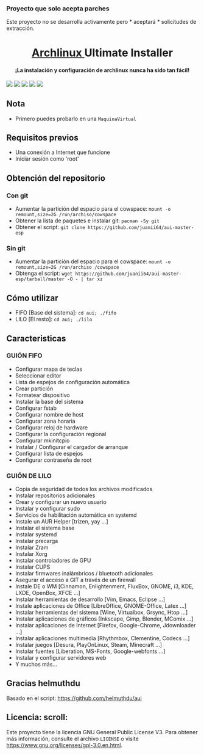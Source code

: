 ### Proyecto que solo acepta parches
Este proyecto no se desarrolla activamente pero * aceptará * solicitudes de extracción.

<h1 align = "center">
  <a href=https://www.archlinux.org/> Archlinux </a> Ultimate Installer
</h1>
<h4 align = "center"> ¡La instalación y configuración de archlinux nunca ha sido tan fácil! </h4>

<p align = "centro">
  <img src = "https://img.shields.io/badge/Maintained%3F-Yes-green?style=for-the-badge">
  <img src = "https://img.shields.io/github/license/helmuthdu/aui?style=for-the-badge">
  <img src = "https://img.shields.io/github/issues/helmuthdu/aui?color=violet&style=for-the-badge">
  <img src = "https://img.shields.io/github/stars/helmuthdu/aui?style=for-the-badge">
  <img src = "https://img.shields.io/github/forks/helmuthdu/aui?color=teal&style=for-the-badge">
</p>

## Nota
* Primero puedes probarlo en una `MaquinaVirtual`

## Requisitos previos

- Una conexión a Internet que funcione
- Iniciar sesión como 'root'

## Obtención del repositorio
### Con git
- Aumentar la partición del espacio para el cowspace: `mount -o remount,size=2G /run/archiso/cowspace`
- Obtener la lista de paquetes e instalar git: `pacman -Sy git`
- Obtener el script: `git clone https://github.com/juanii64/aui-master-esp`

### Sin git
- Aumentar la partición del espacio para el cowspace: `mount -o remount,size=2G /run/archiso /cowspace`
- Obtenga el script: `wget https://github.com/juanii64/aui-master-esp/tarball/master -O - | tar xz`


## Cómo utilizar
- FIFO [Base del sistema]: `cd aui; ./fifo`
- LILO [El resto]: `cd aui; ./lilo`

## Caracteristicas
### GUIÓN FIFO
- Configurar mapa de teclas
- Seleccionar editor
- Lista de espejos de configuración automática
- Crear partición
- Formatear dispositivo
- Instalar la base del sistema
- Configurar fstab
- Configurar nombre de host
- Configurar zona horaria
- Configurar reloj de hardware
- Configurar la configuración regional
- Configurar mkinitcpio
- Instalar / Configurar el cargador de arranque
- Configurar lista de espejos
- Configurar contraseña de root

### GUIÓN DE LILO
- Copia de seguridad de todos los archivos modificados
- Instalar repositorios adicionales
- Crear y configurar un nuevo usuario
- Instalar y configurar sudo
- Servicios de habilitación automática en systemd
- Instale un AUR Helper [trizen, yay ...]
- Instalar el sistema base
- Instalar systemd
- Instalar precarga
- Instalar Zram
- Instalar Xorg
- Instalar controladores de GPU
- Instalar CUPS
- Instalar firmwares inalámbricos / bluetooth adicionales
- Asegurar el acceso a GIT a través de un firewall
- Instale DE o WM [Cinnamon, Enlightenment, FluxBox, GNOME, i3, KDE, LXDE, OpenBox, XFCE ...]
- Instalar herramientas de desarrollo [Vim, Emacs, Eclipse ...]
- Instale aplicaciones de Office [LibreOffice, GNOME-Office, Latex ...]
- Instalar herramientas del sistema [Wine, Virtualbox, Grsync, Htop ...]
- Instalar aplicaciones de gráficos [Inkscape, Gimp, Blender, MComix ...]
- Instalar aplicaciones de Internet [Firefox, Google-Chrome, Jdownloader ...]
- Instalar aplicaciones multimedia [Rhythmbox, Clementine, Codecs ...]
- Instalar juegos [Desura, PlayOnLinux, Steam, Minecraft ...]
- Instalar fuentes [Liberation, MS-Fonts, Google-webfonts ...]
- Instalar y configurar servidores web
- Y muchos más...


## Gracias helmuthdu
Basado en el script: https://github.com/helmuthdu/aui

## Licencia: scroll:
Este proyecto tiene la licencia GNU General Public License V3. Para obtener más información, consulte el archivo `LICENSE` o visite https://www.gnu.org/licenses/gpl-3.0.en.html.
